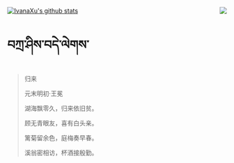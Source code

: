 [![IvanaXu's github stats](https://github-readme-stats.vercel.app/api?username=IvanaXu&show_icons=true&theme=vue-dark)](https://github.com/anuraghazra/github-readme-stats)
<img align="right" src="https://github-readme-stats.vercel.app/api/top-langs/?username=IvanaXu&langs_count=3&theme=graywhite" />
# བཀྲ་ཤིས་བདེ་ལེགས་
> 归来
>
> 元末明初·王冕
>
> 湖海飘零久，归来依旧贫。
> 
> 顾无青眼友，喜有白头亲。
> 
> 篱菊留余色，庭梅奏早春。
> 
> 溪翁密相访，杯酒接殷勤。